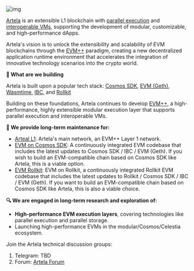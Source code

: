 ![img](https://artela-web-three.vercel.app/_next/static/media/art.f83659eb.svg)

[Artela](https://artela.network/) is an extensible L1 blockchain with [parallel execution](https://docs.artela.network/main/Artela-Blockchain/EVM++) and [interoperable VMs](https://docs.artela.network/main/Aspect-Programming), supporting the development of modular, customizable, and high-performance dApps. 

Artela's vision is to unlock the extensibility and scalability of EVM blockchains through the [EVM++](https://docs.artela.network/main/Artela-Blockchain/EVM++) paradigm, creating a new decentralized application runtime environment that accelerates the integration of innovative technology scenarios into the crypto world.

**🌟 What are we building**

Artela is built upon a popular tech stack: [Cosmos SDK](https://github.com/cosmos/cosmos-sdk), [EVM (Geth)](https://github.com/ethereum/go-ethereum), [Wasmtime](https://github.com/bytecodealliance/wasmtime), [IBC](https://github.com/cosmos/ibc), and [Rollkit](https://github.com/rollkit/rollkit)

Building on these foundations, Artela continues to develop [EVM++](https://docs.artela.network/main/Artela-Blockchain/EVM++), a high-performance, highly extensible modular execution layer that supports parallel execution and interoperable VMs.



**🚧 We provide long-term maintenance for:**

* [Arteal L1](https://artela.network/): Artela's main network, an EVM++ Layer 1 network.
* [EVM on Cosmos SDK](https://github.com/artela-network/artela): A continuously integrated EVM codebase that includes the latest updates to Cosmos SDK / IBC / EVM (Geth). If you wish to build an EVM-compatible chain based on Cosmos SDK like Artela, this is a viable option.
* [EVM Rollkit](https://github.com/artela-network/artela-rollkit): EVM on Rollkit, a continuously integrated Rollkit EVM codebase that includes the latest updates to Rollkit / Cosmos SDK / IBC / EVM (Geth). If you want to build an EVM-compatible chain based on Cosmos SDK like Artela, this is also a viable choice.


**🔍 We are engaged in long-term research and exploration of:**

* **High-performance EVM execution layers**, covering technologies like parallel execution and parallel storage.
* Launching high-performance EVMs in the modular/Cosmos/Celestia ecosystem.

Join the Artela technical discussion groups:

1) Telegram: TBD
2) Forum: [Artela Forum](https://forum.artela.network/)
